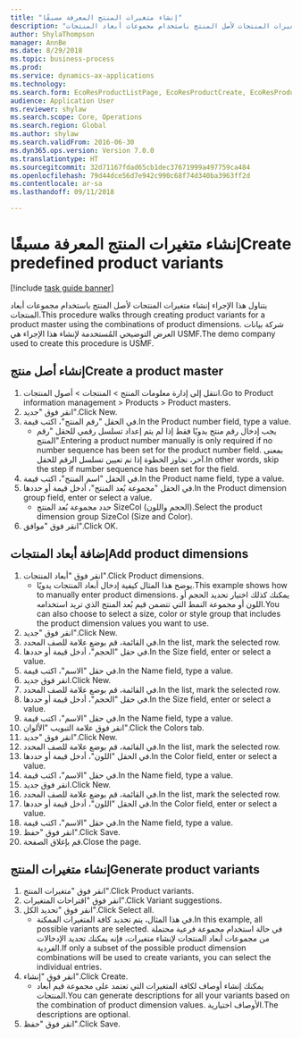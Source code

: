 ```yaml
--- 
title: "إنشاء متغيرات المنتج المعرفة مسبقًا"
description: "يتناول هذا الإجراء إنشاء متغيرات المنتجات لأصل المنتج باستخدام مجموعات أبعاد المنتجات."
author: ShylaThompson
manager: AnnBe
ms.date: 8/29/2018
ms.topic: business-process
ms.prod: 
ms.service: dynamics-ax-applications
ms.technology: 
ms.search.form: EcoResProductListPage, EcoResProductCreate, EcoResProductDetails, EcoResProductMasterDimension, EcoResProductVariants, EcoResProductVariantSuggestions
audience: Application User
ms.reviewer: shylaw
ms.search.scope: Core, Operations
ms.search.region: Global
ms.author: shylaw
ms.search.validFrom: 2016-06-30
ms.dyn365.ops.version: Version 7.0.0
ms.translationtype: HT
ms.sourcegitcommit: 32d71167fdad65cb1dec37671999a497759ca484
ms.openlocfilehash: 79d44dce56d7e942c990c68f74d340ba3963ff2d
ms.contentlocale: ar-sa
ms.lasthandoff: 09/11/2018

---
```

# <a name="create-predefined-product-variants"></a><span data-ttu-id="e4b1a-103">إنشاء متغيرات المنتج المعرفة مسبقًا</span><span class="sxs-lookup"><span data-stu-id="e4b1a-103">Create predefined product variants</span></span>

[!include [task guide banner](../../includes/task-guide-banner.md)]

<span data-ttu-id="e4b1a-104">يتناول هذا الإجراء إنشاء متغيرات المنتجات لأصل المنتج باستخدام مجموعات أبعاد المنتجات.</span><span class="sxs-lookup"><span data-stu-id="e4b1a-104">This procedure walks through creating product variants for a product master using the combinations of product dimensions.</span></span> <span data-ttu-id="e4b1a-105">شركة بيانات العرض التوضيحي المُستخدمة لإنشاء هذا الإجراء هي USMF.</span><span class="sxs-lookup"><span data-stu-id="e4b1a-105">The demo company used to create this procedure is USMF.</span></span>


## <a name="create-a-product-master"></a><span data-ttu-id="e4b1a-106">إنشاء أصل منتج</span><span class="sxs-lookup"><span data-stu-id="e4b1a-106">Create a product master</span></span>
1. <span data-ttu-id="e4b1a-107">‏‫انتقل إلى إدارة معلومات المنتج‬ > المنتجات > أصول المنتجات‬‬.</span><span class="sxs-lookup"><span data-stu-id="e4b1a-107">Go to Product information management > Products > Product masters.</span></span>
2. <span data-ttu-id="e4b1a-108">انقر فوق "جديد".</span><span class="sxs-lookup"><span data-stu-id="e4b1a-108">Click New.</span></span>
3. <span data-ttu-id="e4b1a-109">في الحقل "رقم المنتج"، اكتب قيمة.</span><span class="sxs-lookup"><span data-stu-id="e4b1a-109">In the Product number field, type a value.</span></span>
    * <span data-ttu-id="e4b1a-110">يجب إدخال رقم منتج يدويًا فقط إذا لم يتم إعداد تسلسل رقمي للحقل "رقم المنتج".</span><span class="sxs-lookup"><span data-stu-id="e4b1a-110">Entering a product number manually is only required if no number sequence has been set for the product number field.</span></span> <span data-ttu-id="e4b1a-111">بمعنى آخر، تجاوز الخطوة إذا تم تعيين تسلسل الرقم للحقل.</span><span class="sxs-lookup"><span data-stu-id="e4b1a-111">In other words, skip the step if number sequence has been set for the field.</span></span>  
4. <span data-ttu-id="e4b1a-112">في الحقل "اسم المنتج"، اكتب قيمة.</span><span class="sxs-lookup"><span data-stu-id="e4b1a-112">In the Product name field, type a value.</span></span>
5. <span data-ttu-id="e4b1a-113">في الحقل "مجموعة بُعد المنتج"، أدخل قيمة أو حددها.</span><span class="sxs-lookup"><span data-stu-id="e4b1a-113">In the Product dimension group field, enter or select a value.</span></span>
    * <span data-ttu-id="e4b1a-114">حدد مجموعة بُعد المنتج SizeCol (الحجم واللون).</span><span class="sxs-lookup"><span data-stu-id="e4b1a-114">Select the product dimension group SizeCol (Size and Color).</span></span>  
6. <span data-ttu-id="e4b1a-115">انقر فوق "موافق".</span><span class="sxs-lookup"><span data-stu-id="e4b1a-115">Click OK.</span></span>

## <a name="add-product-dimensions"></a><span data-ttu-id="e4b1a-116">إضافة أبعاد المنتجات</span><span class="sxs-lookup"><span data-stu-id="e4b1a-116">Add product dimensions</span></span>
1. <span data-ttu-id="e4b1a-117">انقر فوق "أبعاد المنتجات".</span><span class="sxs-lookup"><span data-stu-id="e4b1a-117">Click Product dimensions.</span></span>
    * <span data-ttu-id="e4b1a-118">يوضح هذا المثال كيفية إدخال أبعاد المنتجات يدويًا.</span><span class="sxs-lookup"><span data-stu-id="e4b1a-118">This example shows how to manually enter product dimensions.</span></span> <span data-ttu-id="e4b1a-119">يمكنك كذلك اختيار تحديد الحجم أو اللون أو مجموعة النمط التي تتضمن قيم بُعد المنتج الذي تريد استخدامه.</span><span class="sxs-lookup"><span data-stu-id="e4b1a-119">You can also choose to select a size, color or style group that includes the product dimension values you want to use.</span></span>  
2. <span data-ttu-id="e4b1a-120">انقر فوق "جديد".</span><span class="sxs-lookup"><span data-stu-id="e4b1a-120">Click New.</span></span>
3. <span data-ttu-id="e4b1a-121">في القائمة، قم بوضع علامة للصف المحدد.</span><span class="sxs-lookup"><span data-stu-id="e4b1a-121">In the list, mark the selected row.</span></span>
4. <span data-ttu-id="e4b1a-122">في حقل "الحجم"، أدخل قيمة أو حددها.</span><span class="sxs-lookup"><span data-stu-id="e4b1a-122">In the Size field, enter or select a value.</span></span>
5. <span data-ttu-id="e4b1a-123">في حقل "الاسم"، اكتب قيمة.</span><span class="sxs-lookup"><span data-stu-id="e4b1a-123">In the Name field, type a value.</span></span>
6. <span data-ttu-id="e4b1a-124">انقر فوق جديد.</span><span class="sxs-lookup"><span data-stu-id="e4b1a-124">Click New.</span></span>
7. <span data-ttu-id="e4b1a-125">في القائمة، قم بوضع علامة للصف المحدد.</span><span class="sxs-lookup"><span data-stu-id="e4b1a-125">In the list, mark the selected row.</span></span>
8. <span data-ttu-id="e4b1a-126">في حقل "الحجم"، أدخل قيمة أو حددها.</span><span class="sxs-lookup"><span data-stu-id="e4b1a-126">In the Size field, enter or select a value.</span></span>
9. <span data-ttu-id="e4b1a-127">في حقل "الاسم"، اكتب قيمة.</span><span class="sxs-lookup"><span data-stu-id="e4b1a-127">In the Name field, type a value.</span></span>
10. <span data-ttu-id="e4b1a-128">انقر فوق علامة التبويب "الألوان".</span><span class="sxs-lookup"><span data-stu-id="e4b1a-128">Click the Colors tab.</span></span>
11. <span data-ttu-id="e4b1a-129">انقر فوق "جديد".</span><span class="sxs-lookup"><span data-stu-id="e4b1a-129">Click New.</span></span>
12. <span data-ttu-id="e4b1a-130">في القائمة، قم بوضع علامة للصف المحدد.</span><span class="sxs-lookup"><span data-stu-id="e4b1a-130">In the list, mark the selected row.</span></span>
13. <span data-ttu-id="e4b1a-131">في الحقل "اللون"، أدخل قيمة أو حددها.</span><span class="sxs-lookup"><span data-stu-id="e4b1a-131">In the Color field, enter or select a value.</span></span>
14. <span data-ttu-id="e4b1a-132">في حقل "الاسم"، اكتب قيمة.</span><span class="sxs-lookup"><span data-stu-id="e4b1a-132">In the Name field, type a value.</span></span>
15. <span data-ttu-id="e4b1a-133">انقر فوق جديد.</span><span class="sxs-lookup"><span data-stu-id="e4b1a-133">Click New.</span></span>
16. <span data-ttu-id="e4b1a-134">في القائمة، قم بوضع علامة للصف المحدد.</span><span class="sxs-lookup"><span data-stu-id="e4b1a-134">In the list, mark the selected row.</span></span>
17. <span data-ttu-id="e4b1a-135">في الحقل "اللون"، أدخل قيمة أو حددها.</span><span class="sxs-lookup"><span data-stu-id="e4b1a-135">In the Color field, enter or select a value.</span></span>
18. <span data-ttu-id="e4b1a-136">في حقل "الاسم"، اكتب قيمة.</span><span class="sxs-lookup"><span data-stu-id="e4b1a-136">In the Name field, type a value.</span></span>
19. <span data-ttu-id="e4b1a-137">انقر فوق "حفظ".</span><span class="sxs-lookup"><span data-stu-id="e4b1a-137">Click Save.</span></span>
20. <span data-ttu-id="e4b1a-138">قم بإغلاق الصفحة.</span><span class="sxs-lookup"><span data-stu-id="e4b1a-138">Close the page.</span></span>

## <a name="generate-product-variants"></a><span data-ttu-id="e4b1a-139">إنشاء متغيرات المنتج</span><span class="sxs-lookup"><span data-stu-id="e4b1a-139">Generate product variants</span></span>
1. <span data-ttu-id="e4b1a-140">انقر فوق "متغيرات المنتج".</span><span class="sxs-lookup"><span data-stu-id="e4b1a-140">Click Product variants.</span></span>
2. <span data-ttu-id="e4b1a-141">انقر فوق "اقتراحات المتغيرات".</span><span class="sxs-lookup"><span data-stu-id="e4b1a-141">Click Variant suggestions.</span></span>
3. <span data-ttu-id="e4b1a-142">انقر فوق "تحديد الكل".</span><span class="sxs-lookup"><span data-stu-id="e4b1a-142">Click Select all.</span></span>
    * <span data-ttu-id="e4b1a-143">في هذا المثال، يتم تحديد كافة المتغيرات الممكنة.</span><span class="sxs-lookup"><span data-stu-id="e4b1a-143">In this example, all possible variants are selected.</span></span> <span data-ttu-id="e4b1a-144">في حالة استخدام مجموعة فرعية محتملة من مجموعات أبعاد المنتجات لإنشاء متغيرات، فإنه يمكنك تحديد الإدخالات الفردية.</span><span class="sxs-lookup"><span data-stu-id="e4b1a-144">If only a subset of the possible product dimension combinations will be used to create variants, you can select the individual entries.</span></span>  
4. <span data-ttu-id="e4b1a-145">انقر فوق "إنشاء".</span><span class="sxs-lookup"><span data-stu-id="e4b1a-145">Click Create.</span></span>
    * <span data-ttu-id="e4b1a-146">يمكنك إنشاء أوصاف لكافة المتغيرات التي تعتمد على مجموعة قيم أبعاد المنتجات.</span><span class="sxs-lookup"><span data-stu-id="e4b1a-146">You can generate descriptions for all your variants based on the combination of product dimension values.</span></span> <span data-ttu-id="e4b1a-147">الأوصاف اختيارية.</span><span class="sxs-lookup"><span data-stu-id="e4b1a-147">The descriptions are optional.</span></span>  
5. <span data-ttu-id="e4b1a-148">انقر فوق "حفظ".</span><span class="sxs-lookup"><span data-stu-id="e4b1a-148">Click Save.</span></span>


